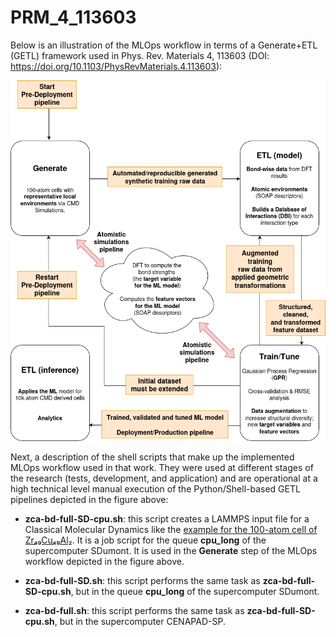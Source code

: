 # PRM_4_113603

Below is an illustration of the MLOps workflow in terms of a Generate+ETL (GETL) framework used in Phys. Rev. Materials 4, 113603 (DOI: https://doi.org/10.1103/PhysRevMaterials.4.113603):

![MLOPs workflow used in PRM_4_113603](../img/PRM_4_113603_MLOps.drawio.png)

Next, a description of the shell scripts that make up the implemented MLOps workflow used in that work. They were used at different stages of the research (tests, development, and application) and are operational at a high technical level manual execution of the Python/Shell-based GETL pipelines depicted in the figure above:

- **zca-bd-full-SD-cpu.sh**: this script creates a LAMMPS input file for a Classical Molecular Dynamics like the [example for the 100-atom cell of Zr₄₉Cu₄₉Al₂](../data_examples/G/big-data-full/Zr49Cu49Al2/c/md/lammps/100/21/Zr49Cu49Al2.lmp.inp). It is a job script for the queue **cpu_long** of the supercomputer SDumont. It is used in the **Generate** step of the MLOps workflow depicted in the figure above.

- **zca-bd-full-SD.sh**: this script performs the same task as **zca-bd-full-SD-cpu.sh**, but in the queue **cpu_long** of the supercomputer SDumont.

- **zca-bd-full.sh**: this script performs the same task as **zca-bd-full-SD-cpu.sh**, but in the supercomputer CENAPAD-SP.
